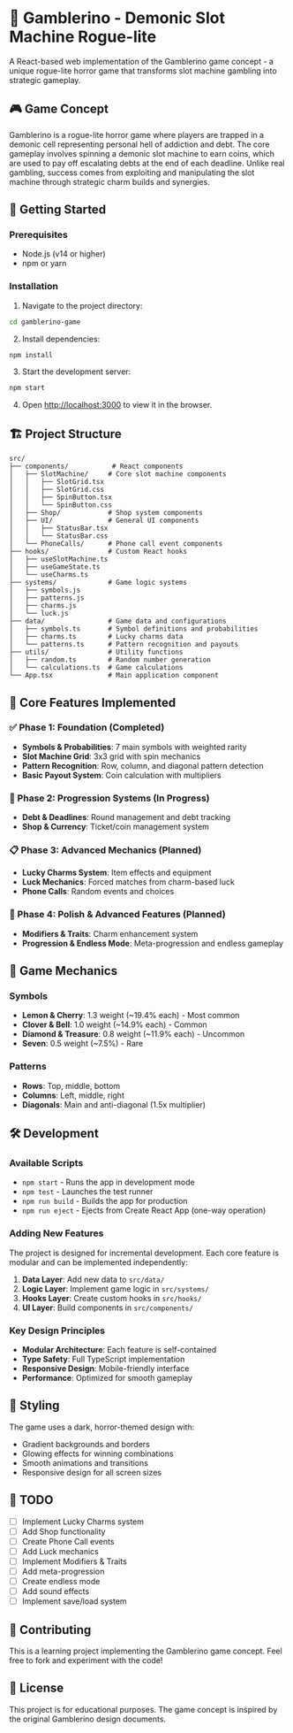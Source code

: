 # 🎰 Gamblerino - Demonic Slot Machine Rogue-lite

A React-based web implementation of the Gamblerino game concept - a unique rogue-lite horror game that transforms slot machine gambling into strategic gameplay.

## 🎮 Game Concept

Gamblerino is a rogue-lite horror game where players are trapped in a demonic cell representing personal hell of addiction and debt. The core gameplay involves spinning a demonic slot machine to earn coins, which are used to pay off escalating debts at the end of each deadline. Unlike real gambling, success comes from exploiting and manipulating the slot machine through strategic charm builds and synergies.

## 🚀 Getting Started

### Prerequisites
- Node.js (v14 or higher)
- npm or yarn

### Installation

1. Navigate to the project directory:
```bash
cd gamblerino-game
```

2. Install dependencies:
```bash
npm install
```

3. Start the development server:
```bash
npm start
```

4. Open [http://localhost:3000](http://localhost:3000) to view it in the browser.

## 🏗️ Project Structure

```
src/
├── components/           # React components
│   ├── SlotMachine/     # Core slot machine components
│   │   ├── SlotGrid.tsx
│   │   ├── SlotGrid.css
│   │   ├── SpinButton.tsx
│   │   └── SpinButton.css
│   ├── Shop/            # Shop system components
│   ├── UI/              # General UI components
│   │   ├── StatusBar.tsx
│   │   └── StatusBar.css
│   └── PhoneCalls/      # Phone call event components
├── hooks/               # Custom React hooks
│   ├── useSlotMachine.ts
│   ├── useGameState.ts
│   └── useCharms.ts
├── systems/             # Game logic systems
│   ├── symbols.js
│   ├── patterns.js
│   ├── charms.js
│   └── luck.js
├── data/                # Game data and configurations
│   ├── symbols.ts       # Symbol definitions and probabilities
│   ├── charms.ts        # Lucky charms data
│   └── patterns.ts      # Pattern recognition and payouts
├── utils/               # Utility functions
│   ├── random.ts        # Random number generation
│   └── calculations.ts  # Game calculations
└── App.tsx              # Main application component
```

## 🎯 Core Features Implemented

### ✅ Phase 1: Foundation (Completed)
- **Symbols & Probabilities**: 7 main symbols with weighted rarity
- **Slot Machine Grid**: 3x3 grid with spin mechanics
- **Pattern Recognition**: Row, column, and diagonal pattern detection
- **Basic Payout System**: Coin calculation with multipliers

### 🔄 Phase 2: Progression Systems (In Progress)
- **Debt & Deadlines**: Round management and debt tracking
- **Shop & Currency**: Ticket/coin management system

### 📋 Phase 3: Advanced Mechanics (Planned)
- **Lucky Charms System**: Item effects and equipment
- **Luck Mechanics**: Forced matches from charm-based luck
- **Phone Calls**: Random events and choices

### 🎨 Phase 4: Polish & Advanced Features (Planned)
- **Modifiers & Traits**: Charm enhancement system
- **Progression & Endless Mode**: Meta-progression and endless gameplay

## 🎲 Game Mechanics

### Symbols
- **Lemon & Cherry**: 1.3 weight (~19.4% each) - Most common
- **Clover & Bell**: 1.0 weight (~14.9% each) - Common
- **Diamond & Treasure**: 0.8 weight (~11.9% each) - Uncommon
- **Seven**: 0.5 weight (~7.5%) - Rare

### Patterns
- **Rows**: Top, middle, bottom
- **Columns**: Left, middle, right
- **Diagonals**: Main and anti-diagonal (1.5x multiplier)


## 🛠️ Development

### Available Scripts

- `npm start` - Runs the app in development mode
- `npm test` - Launches the test runner
- `npm run build` - Builds the app for production
- `npm run eject` - Ejects from Create React App (one-way operation)

### Adding New Features

The project is designed for incremental development. Each core feature is modular and can be implemented independently:

1. **Data Layer**: Add new data to `src/data/`
2. **Logic Layer**: Implement game logic in `src/systems/`
3. **Hooks Layer**: Create custom hooks in `src/hooks/`
4. **UI Layer**: Build components in `src/components/`

### Key Design Principles

- **Modular Architecture**: Each feature is self-contained
- **Type Safety**: Full TypeScript implementation
- **Responsive Design**: Mobile-friendly interface
- **Performance**: Optimized for smooth gameplay

## 🎨 Styling

The game uses a dark, horror-themed design with:
- Gradient backgrounds and borders
- Glowing effects for winning combinations
- Smooth animations and transitions
- Responsive design for all screen sizes

## 📝 TODO

- [ ] Implement Lucky Charms system
- [ ] Add Shop functionality
- [ ] Create Phone Call events
- [ ] Add Luck mechanics
- [ ] Implement Modifiers & Traits
- [ ] Add meta-progression
- [ ] Create endless mode
- [ ] Add sound effects
- [ ] Implement save/load system

## 🤝 Contributing

This is a learning project implementing the Gamblerino game concept. Feel free to fork and experiment with the code!

## 📄 License

This project is for educational purposes. The game concept is inspired by the original Gamblerino design documents.